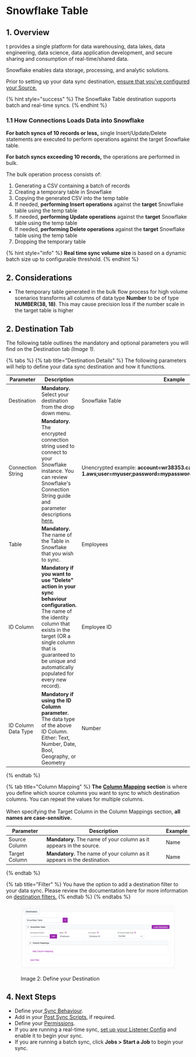 # Snowflake Table

## 1. Overview

t provides a single platform for data warehousing, data lakes, data engineering, data science, data application development, and secure sharing and consumption of real-time/shared data.

Snowflake enables data storage, processing, and analytic solutions.

Prior to setting up your data sync destination, [ensure that you've configured your Source.](../supported-data-sync-sources/)

{% hint style="success" %}
The Snowflake Table destination supports batch and real-time syncs.
{% endhint %}

### 1.1 How Connections Loads Data into Snowflake

**For batch syncs of 10 records or less,** single Insert/Update/Delete statements are executed to perform operations against the target Snowflake table.

**For batch syncs exceeding 10 records,** the operations are performed in bulk.

The bulk operation process consists of:

1. Generating a CSV containing a batch of records
2. Creating a temporary table in Snowflake
3. Copying the generated CSV into the temp table&#x20;
4. If needed, **performing Insert operations** against the **target** Snowflake table using the temp table
5. If needed, **performing Update operations** against the **target** Snowflake table using the temp table
6. If needed, **performing Delete operations** against the **target** Snowflake table using the temp table
7. Dropping the temporary table

{% hint style="info" %}
**Real time sync volume size** is based on a dynamic batch size up to configurable threshold.
{% endhint %}

## 2. Considerations

* The temporary table generated in the bulk flow process for high volume scenarios transforms all columns of data type **Number** to be of type **NUMBER(38, 18)**. This may cause precision loss if the number scale in the target table is higher

## 2. Destination Tab

The following table outlines the mandatory and optional parameters you will find on the Destination tab _(Image 1)._

{% tabs %}
{% tab title="Destination Details" %}
The following parameters will help to define your data sync destination and how it functions.

<table><thead><tr><th>Parameter</th><th width="289.66666666666663">Description</th><th>Example</th></tr></thead><tbody><tr><td>Destination</td><td><strong>Mandatory.</strong> Select your destination from the drop down menu.</td><td>Snowflake Table</td></tr><tr><td>Connection String</td><td><strong>Mandatory.</strong> The encrypted connection string used to connect to your Snowflake instance. You can review Snowflake's Connection String guide and parameter descriptions <a href="https://github.com/snowflakedb/snowflake-connector-net#create-a-connection">here.</a></td><td>Unencrypted example: <strong>account=wr38353.ca-central-1.aws;user=myuser;password=mypassword;db=CINCHY;schema=PUBLIC</strong></td></tr><tr><td>Table</td><td><strong>Mandatory.</strong> The name of the Table in Snowflake that you wish to sync.</td><td>Employees</td></tr><tr><td>ID Column</td><td><strong>Mandatory if you want to use "Delete" action in your sync behaviour configuration.</strong> The name of the identity column that exists in the target (OR a single column that is guaranteed to be unique and automatically populated for every new record).</td><td>Employee ID</td></tr><tr><td>ID Column Data Type</td><td><strong>Mandatory if using the ID Column parameter.</strong> The data type of the above ID Column.<br>Either: Text, Number, Date, Bool, Geography, or Geometry</td><td>Number</td></tr></tbody></table>
{% endtab %}

{% tab title="Column Mapping" %}
**The** [**Column Mapping**](../building-data-syncs/columns-and-mappings/#3.-column-mappings) **section** is where you define which source columns you want to sync to which destination columns. You can repeat the values for multiple columns.\
\
When specifying the Target Column in the Column Mappings section, **all names are case-sensitive.**

| Parameter     | Description                                                              | Example |
| ------------- | ------------------------------------------------------------------------ | ------- |
| Source Column | **Mandatory.** The name of your column as it appears in the source.      | Name    |
| Target Column | **Mandatory.** The name of your column as it appears in the destination. | Name    |
{% endtab %}

{% tab title="Filter" %}
You have the option to add a destination filter to your data sync. Please review the documentation here for more information on [destination filters.](../building-data-syncs/advanced-settings/filters.md#target-filters)
{% endtab %}
{% endtabs %}

<figure><img src="../../.gitbook/assets/image (356).png" alt=""><figcaption><p>Image 2: Define your Destination</p></figcaption></figure>

## 4. Next Steps

* Define your[ Sync Behaviour](../building-data-syncs/sync-behaviour.md).
* Add in your [Post Sync Scripts](../building-data-syncs/advanced-settings/post-sync-scripts.md), if required.
* Define your [Permissions](../building-data-syncs/#2.-create-a-data-sync-configuration).
* If you are running a real-time sync, [set up your Listener Config](../supported-real-time-sync-stream-sources/) and enable it to begin your sync.
* If you are running a batch sync, click **Jobs > Start a Job** to begin your sync.
